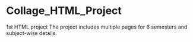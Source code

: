 # Collage_HTML_Project
1st HTML project
The project includes multiple pages for 6 semesters and subject-wise details.

